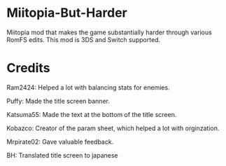 # Miitopia-But-Harder
Miitopia mod that makes the game substantially harder through various RomFS edits. 
This mod is 3DS and Switch supported.


# Credits 
Ram2424: Helped a lot with balancing stats for enemies. 

Puffy: Made the title screen banner.

Katsuma55: Made the text at the bottom of the title screen.

Kobazco: Creator of the param sheet, which helped a lot with orginzation.

Mrpirate02: Gave valuable feedback. 

BH: Translated title screen to japanese
